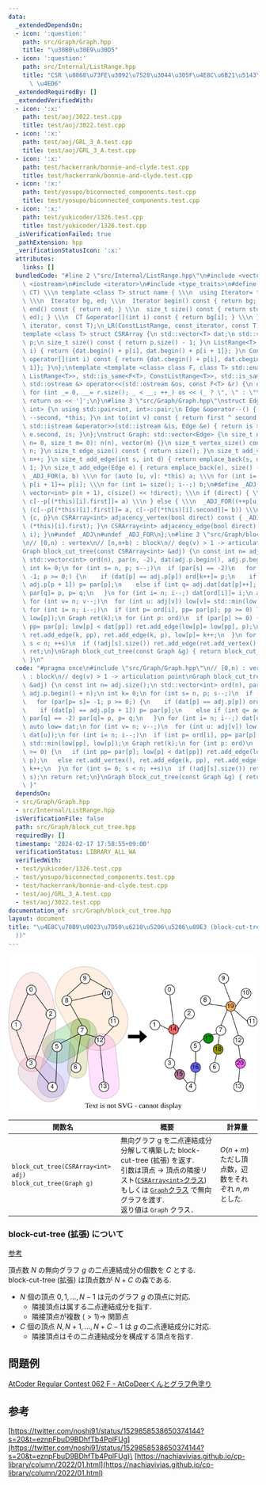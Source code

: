 ```yaml
---
data:
  _extendedDependsOn:
  - icon: ':question:'
    path: src/Graph/Graph.hpp
    title: "\u30B0\u30E9\u30D5"
  - icon: ':question:'
    path: src/Internal/ListRange.hpp
    title: "CSR \u8868\u73FE\u3092\u7528\u3044\u305F\u4E8C\u6B21\u5143\u914D\u5217\
      \ \u4ED6"
  _extendedRequiredBy: []
  _extendedVerifiedWith:
  - icon: ':x:'
    path: test/aoj/3022.test.cpp
    title: test/aoj/3022.test.cpp
  - icon: ':x:'
    path: test/aoj/GRL_3_A.test.cpp
    title: test/aoj/GRL_3_A.test.cpp
  - icon: ':x:'
    path: test/hackerrank/bonnie-and-clyde.test.cpp
    title: test/hackerrank/bonnie-and-clyde.test.cpp
  - icon: ':x:'
    path: test/yosupo/biconnected_components.test.cpp
    title: test/yosupo/biconnected_components.test.cpp
  - icon: ':x:'
    path: test/yukicoder/1326.test.cpp
    title: test/yukicoder/1326.test.cpp
  _isVerificationFailed: true
  _pathExtension: hpp
  _verificationStatusIcon: ':x:'
  attributes:
    links: []
  bundledCode: "#line 2 \"src/Internal/ListRange.hpp\"\n#include <vector>\n#include\
    \ <iostream>\n#include <iterator>\n#include <type_traits>\n#define _LR(name, IT,\
    \ CT) \\\n template <class T> struct name { \\\n  using Iterator= typename std::vector<T>::IT;\
    \ \\\n  Iterator bg, ed; \\\n  Iterator begin() const { return bg; } \\\n  Iterator\
    \ end() const { return ed; } \\\n  size_t size() const { return std::distance(bg,\
    \ ed); } \\\n  CT &operator[](int i) const { return bg[i]; } \\\n }\n_LR(ListRange,\
    \ iterator, const T);\n_LR(ConstListRange, const_iterator, const T);\n#undef _LR\n\
    template <class T> struct CSRArray {\n std::vector<T> dat;\n std::vector<int>\
    \ p;\n size_t size() const { return p.size() - 1; }\n ListRange<T> operator[](int\
    \ i) { return {dat.begin() + p[i], dat.begin() + p[i + 1]}; }\n ConstListRange<T>\
    \ operator[](int i) const { return {dat.cbegin() + p[i], dat.cbegin() + p[i +\
    \ 1]}; }\n};\ntemplate <template <class> class F, class T> std::enable_if_t<std::disjunction_v<std::is_same<F<T>,\
    \ ListRange<T>>, std::is_same<F<T>, ConstListRange<T>>, std::is_same<F<T>, CSRArray<T>>>,\
    \ std::ostream &> operator<<(std::ostream &os, const F<T> &r) {\n os << '[';\n\
    \ for (int _= 0, __= r.size(); _ < __; ++_) os << (_ ? \", \" : \"\") << r[_];\n\
    \ return os << ']';\n}\n#line 3 \"src/Graph/Graph.hpp\"\nstruct Edge: std::pair<int,\
    \ int> {\n using std::pair<int, int>::pair;\n Edge &operator--() { return --first,\
    \ --second, *this; }\n int to(int v) const { return first ^ second ^ v; }\n friend\
    \ std::istream &operator>>(std::istream &is, Edge &e) { return is >> e.first >>\
    \ e.second, is; }\n};\nstruct Graph: std::vector<Edge> {\n size_t n;\n Graph(size_t\
    \ n= 0, size_t m= 0): n(n), vector(m) {}\n size_t vertex_size() const { return\
    \ n; }\n size_t edge_size() const { return size(); }\n size_t add_vertex() { return\
    \ n++; }\n size_t add_edge(int s, int d) { return emplace_back(s, d), size() -\
    \ 1; }\n size_t add_edge(Edge e) { return emplace_back(e), size() - 1; }\n#define\
    \ _ADJ_FOR(a, b) \\\n for (auto [u, v]: *this) a; \\\n for (int i= 0; i < n; ++i)\
    \ p[i + 1]+= p[i]; \\\n for (int i= size(); i--;) b;\n#define _ADJ(a, b) \\\n\
    \ vector<int> p(n + 1), c(size() << !direct); \\\n if (direct) { \\\n  _ADJ_FOR(++p[u],\
    \ c[--p[(*this)[i].first]]= a) \\\n } else { \\\n  _ADJ_FOR((++p[u], ++p[v]),\
    \ (c[--p[(*this)[i].first]]= a, c[--p[(*this)[i].second]]= b)) \\\n } \\\n return\
    \ {c, p}\n CSRArray<int> adjacency_vertex(bool direct) const { _ADJ((*this)[i].second,\
    \ (*this)[i].first); }\n CSRArray<int> adjacency_edge(bool direct) const { _ADJ(i,\
    \ i); }\n#undef _ADJ\n#undef _ADJ_FOR\n};\n#line 3 \"src/Graph/block_cut_tree.hpp\"\
    \n// [0,n) : vertex\n// [n,n+b) : block\n// deg(v) > 1 -> articulation point\n\
    Graph block_cut_tree(const CSRArray<int> &adj) {\n const int n= adj.size();\n\
    \ std::vector<int> ord(n), par(n, -2), dat(adj.p.begin(), adj.p.begin() + n);\n\
    \ int k= 0;\n for (int s= n, p; s--;)\n  if (par[s] == -2)\n   for (par[p= s]=\
    \ -1; p >= 0;) {\n    if (dat[p] == adj.p[p]) ord[k++]= p;\n    if (dat[p] ==\
    \ adj.p[p + 1]) p= par[p];\n    else if (int q= adj.dat[dat[p]++]; par[q] == -2)\
    \ par[q]= p, p= q;\n   }\n for (int i= n; i--;) dat[ord[i]]= i;\n auto low= dat;\n\
    \ for (int v= n; v--;)\n  for (int u: adj[v]) low[v]= std::min(low[v], dat[u]);\n\
    \ for (int i= n; i--;)\n  if (int p= ord[i], pp= par[p]; pp >= 0) low[pp]= std::min(low[pp],\
    \ low[p]);\n Graph ret(k);\n for (int p: ord)\n  if (par[p] >= 0) {\n   if (int\
    \ pp= par[p]; low[p] < dat[pp]) ret.add_edge(low[p]= low[pp], p);\n   else ret.add_vertex(),\
    \ ret.add_edge(k, pp), ret.add_edge(k, p), low[p]= k++;\n  }\n for (int s= 0;\
    \ s < n; ++s)\n  if (!adj[s].size()) ret.add_edge(ret.add_vertex(), s);\n return\
    \ ret;\n}\nGraph block_cut_tree(const Graph &g) { return block_cut_tree(g.adjacency_vertex(0));\
    \ }\n"
  code: "#pragma once\n#include \"src/Graph/Graph.hpp\"\n// [0,n) : vertex\n// [n,n+b)\
    \ : block\n// deg(v) > 1 -> articulation point\nGraph block_cut_tree(const CSRArray<int>\
    \ &adj) {\n const int n= adj.size();\n std::vector<int> ord(n), par(n, -2), dat(adj.p.begin(),\
    \ adj.p.begin() + n);\n int k= 0;\n for (int s= n, p; s--;)\n  if (par[s] == -2)\n\
    \   for (par[p= s]= -1; p >= 0;) {\n    if (dat[p] == adj.p[p]) ord[k++]= p;\n\
    \    if (dat[p] == adj.p[p + 1]) p= par[p];\n    else if (int q= adj.dat[dat[p]++];\
    \ par[q] == -2) par[q]= p, p= q;\n   }\n for (int i= n; i--;) dat[ord[i]]= i;\n\
    \ auto low= dat;\n for (int v= n; v--;)\n  for (int u: adj[v]) low[v]= std::min(low[v],\
    \ dat[u]);\n for (int i= n; i--;)\n  if (int p= ord[i], pp= par[p]; pp >= 0) low[pp]=\
    \ std::min(low[pp], low[p]);\n Graph ret(k);\n for (int p: ord)\n  if (par[p]\
    \ >= 0) {\n   if (int pp= par[p]; low[p] < dat[pp]) ret.add_edge(low[p]= low[pp],\
    \ p);\n   else ret.add_vertex(), ret.add_edge(k, pp), ret.add_edge(k, p), low[p]=\
    \ k++;\n  }\n for (int s= 0; s < n; ++s)\n  if (!adj[s].size()) ret.add_edge(ret.add_vertex(),\
    \ s);\n return ret;\n}\nGraph block_cut_tree(const Graph &g) { return block_cut_tree(g.adjacency_vertex(0));\
    \ }"
  dependsOn:
  - src/Graph/Graph.hpp
  - src/Internal/ListRange.hpp
  isVerificationFile: false
  path: src/Graph/block_cut_tree.hpp
  requiredBy: []
  timestamp: '2024-02-17 17:58:55+09:00'
  verificationStatus: LIBRARY_ALL_WA
  verifiedWith:
  - test/yukicoder/1326.test.cpp
  - test/yosupo/biconnected_components.test.cpp
  - test/hackerrank/bonnie-and-clyde.test.cpp
  - test/aoj/GRL_3_A.test.cpp
  - test/aoj/3022.test.cpp
documentation_of: src/Graph/block_cut_tree.hpp
layout: document
title: "\u4E8C\u70B9\u9023\u7D50\u6210\u5206\u5206\u89E3 (block-cut-tree (\u62E1\u5F35\
  ))"
---
```

![bct.svg](https://github.com/hashiryo/Library/blob/master/img/bct.drawio.svg?raw=true)

|関数名|概要|計算量|
|---|---|---|
|`block_cut_tree(CSRArray<int> adj)` <br> `block_cut_tree(Graph g)` |無向グラフ g を二点連結成分分解して構築した block-cut-tree (拡張) を返す. <br> 引数は頂点 → 頂点の隣接リスト([`CSRArray<int>`クラス](../Internal/ListRange.hpp)) もしくは [`Graph`クラス](Graph.hpp) で無向グラフを渡す.　<br> 返り値は `Graph` クラス．|$O(n+m)$ <br> ただし頂点数，辺数をそれぞれ $n,m$ とした.|


### block-cut-tree (拡張) について
[参考](https://twitter.com/noshi91/status/1529858538650374144?s=20&t=eznpFbuD9BDhfTb4PplFUg)

頂点数 $N$ の無向グラフ $g$ の二点連結成分の個数を $C$ とする.\
block-cut-tree (拡張) は頂点数が $N+C$ の森である. 
- $N$ 個の頂点 $0,1,\dots,N-1$ は元のグラフ $g$ の頂点に対応.
  - 隣接頂点は属する二点連結成分を指す.
  - 隣接頂点が複数  $(>1)\rightarrow$ 関節点
- $C$ 個の頂点 $N,N+1,\dots,N+C-1$ は $g$ の二点連結成分に対応.
  - 隣接頂点はその二点連結成分を構成する頂点を指す.

## 問題例
[AtCoder Regular Contest 062 F - AtCoDeerくんとグラフ色塗り](https://atcoder.jp/contests/arc062/tasks/arc062_d)
## 参考
[https://twitter.com/noshi91/status/1529858538650374144?s=20&t=eznpFbuD9BDhfTb4PplFUg](https://twitter.com/noshi91/status/1529858538650374144?s=20&t=eznpFbuD9BDhfTb4PplFUg)\
[https://nachiavivias.github.io/cp-library/column/2022/01.html](https://nachiavivias.github.io/cp-library/column/2022/01.html)